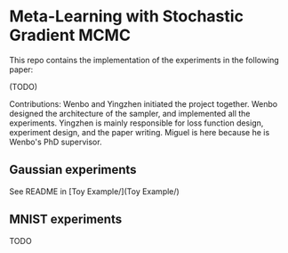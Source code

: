 # Meta-Learning with Stochastic Gradient MCMC

This repo contains the implementation of the experiments in the following paper:

(TODO)

Contributions: Wenbo and Yingzhen initiated the project together. 
Wenbo designed the architecture of the sampler, and implemented all the experiments.
Yingzhen is mainly responsible for loss function design, experiment design, and the paper writing.
Miguel is here because he is Wenbo's PhD supervisor.

## Gaussian experiments

See README in [Toy Example/](Toy Example/)

## MNIST experiments

TODO
